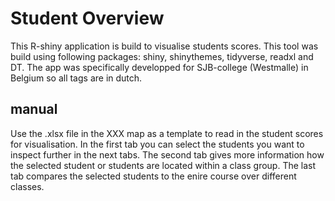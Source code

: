 # Student Overview
 This R-shiny application is build to visualise students scores. This tool was build using following packages: shiny, shinythemes, tidyverse, readxl and DT. The app was specifically developped for SJB-college (Westmalle) in Belgium so all tags are in dutch.
 
 ## manual
 Use the .xlsx file in the XXX map as a template to read in the student scores for visualisation. In the first tab you can select the students you want to inspect further in the next tabs. The second tab gives more information how the selected student or students are located within a class group. The last tab compares the selected students to the enire course over different classes.
